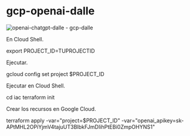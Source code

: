 # gcp-openai-dalle

![openai-chatgpt-dalle - gcp-dalle](https://user-images.githubusercontent.com/2066453/236551441-765ddcaf-6048-47d6-b043-e1798bdcb308.png)

En Cloud Shell.

export PROJECT_ID=TUPROJECTID

Ejecutar.

gcloud config set project $PROJECT_ID

Ejecutar en Cloud Shell.

cd iac
terraform init

Crear los recursos en Google Cloud.

terraform apply -var="project=$PROJECT_ID" -var="openai_apikey=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"

